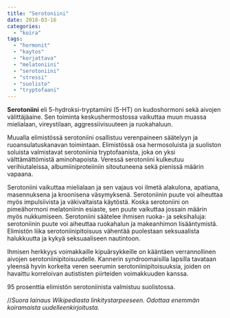 ```yaml
---
title: "Serotoniini"
date: 2018-03-16
categories: 
  - "koira"
tags: 
  - "hormonit"
  - "kaytos"
  - "korjattava"
  - "melatoniini"
  - "serotoniini"
  - "stressi"
  - "suolisto"
  - "tryptofaani"
---
```


**Serotoniini** eli 5-hydroksi-tryptamiini (5-HT) on kudoshormoni sekä aivojen välittäjäaine. Sen toiminta keskushermostossa vaikuttaa muun muassa mielialaan, vireystilaan, aggressiivisuuteen ja ruokahaluun.

<!--more-->

Muualla elimistössä serotoniini osallistuu verenpaineen säätelyyn ja ruoansulatuskanavan toimintaan. Elimistössä osa hermosoluista ja suoliston soluista valmistavat serotoniinia tryptofaanista, joka on yksi välttämättömistä aminohapoista. Veressä serotoniini kulkeutuu verihiutaleissa, albumiiniproteiiniin sitoutuneena sekä pienissä määrin vapaana.

Serotoniini vaikuttaa mielialaan ja sen vajaus voi ilmetä alakulona, apatiana, masennuksena ja kroonisena väsymyksenä. Serotoniinin puute voi aiheuttaa myös impulsiivista ja väkivaltaista käytöstä. Koska serotoniini on pimeähormoni melatoniinin esiaste, sen puute vaikuttaa jossain määrin myös nukkumiseen. Serotoniini säätelee ihmisen ruoka- ja seksihaluja: serotoniinin puute voi aiheuttaa ruokahalun ja makeanhimon lisääntymistä. Elimistön liika serotoniinipitoisuus vähentää puolestaan seksuaalista halukkuutta ja kykyä seksuaaliseen nautintoon.

Ihmisen herkkyys voimakkaille kipuärsykkeille on kääntäen verrannollinen aivojen serotoniinipitoisuudelle. Kannerin syndroomaisilla lapsilla tavataan yleensä hyvin korkeita veren seerumin serotoniinipitoisuuksia, joiden on havaittu korreloivan autististen piirteiden voimakkuuden kanssa.

95 prosenttia elimistön serotoniinista valmistuu suolistossa.

//_Suora lainaus Wikipediasta linkitystarpeeseen. Odottaa enemmän koiramaista uudelleenkirjoitusta._

